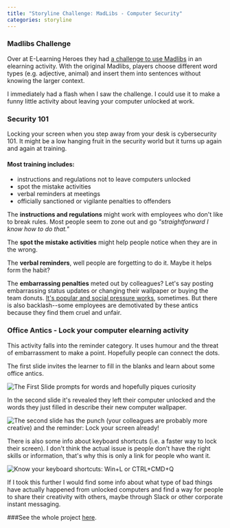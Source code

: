 ```yaml
---
title: "Storyline Challenge: MadLibs - Computer Security"
categories: storyline
---
```


### Madlibs Challenge
Over at E-Learning Heroes they had [a challenge to use Madlibs](https://community.articulate.com/articles/using-mad-libs-to-create-elearning-word-games?page=1) in an elearning activity. With the original Madlibs, players choose different word types (e.g. adjective, animal) and insert them into sentences without knowing the larger context.

I immediately had a flash when I saw the challenge. I could use it to make a funny little activity about leaving your computer unlocked at work. 

### Security 101
Locking your screen when you step away from your desk is cybersecurity 101. It might be a low hanging fruit in the security world but it turns up again and again at training.

#### Most training includes:
- instructions and regulations not to leave computers unlocked
- spot the mistake activities
- verbal reminders at meetings
- officially sanctioned or vigilante penalties to offenders

The **instructions and regulations** might work with employees who don't like to break rules. Most people seem to zone out and go *"straightforward I know how to do that."*

The **spot the mistake activities** might help people notice when they are in the wrong.

The **verbal reminders**, well people are forgetting to do it. Maybe it helps form the habit?

The **embarrassing penalties** meted out by colleagues? Let's say posting embarrassing status updates or changing their wallpaper or buying the team donuts. [It's popular and social pressure works](https://www.troyhunt.com/40-inappropriate-actions-to-take/), sometimes. But there is also backlash--some employees are demotivated by these antics because they find them cruel and unfair.

### Office Antics - Lock your computer elearning activity
This activity falls into the reminder category. It uses humour and the threat of embarrassment to make a point. Hopefully people can connect the dots.

The first slide invites the learner to fill in the blanks and learn about some office antics.

![The First Slide prompts for words and hopefully piques curiosity](/blog/assets/images/lockscreen1.png)

In the second slide it's revealed they left their computer unlocked and the words they just filled in describe their new computer wallpaper.

![The second slide has the punch (your colleagues are probably more creative) and the reminder: Lock your screen already!](/blog/assets/images/lockscreen2.png.)

There is also some info about keyboard shortcuts (i.e. a faster way to lock their screen). I don't think the actual issue is people don't have the right skills or information, that's why this is only a link for people who want it.

![Know your keyboard shortcuts: Win+L or CTRL+CMD+Q](/blog/assets/images/lockscreen_shortcuts.png)

If I took this further I would find some info about what type of bad things have actually happened from unlocked computers and find a way for people to share their creativity with others, maybe through Slack or other corporate instant messaging.

###See the whole project [here](http://peterkirby.ca/learn/lock/story_html5.html).

